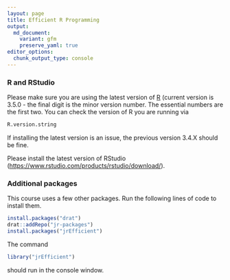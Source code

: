 ```yaml
---
layout: page
title: Efficient R Programming
output:
  md_document:
    variant: gfm
    preserve_yaml: true
editor_options: 
  chunk_output_type: console
---
```


### R and RStudio

Please make sure you are using the latest version of
[R](https://cran.r-project.org/) (current version is 3.5.0 - the final
digit is the minor version number. The essential numbers are the first
two. You can check the version of R you are running via

``` r
R.version.string
```

If installing the latest version is an issue, the previous version 3.4.X
should be fine.

Please install the latest version of RStudio
(<https://www.rstudio.com/products/rstudio/download/>).

### Additional packages

This course uses a few other packages. Run the following lines of code
to install them.

``` r
install.packages("drat")
drat::addRepo("jr-packages")
install.packages("jrEfficient")
```

The command

``` r
library("jrEfficient")
```

should run in the console window.
